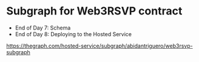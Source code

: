 # Subgraph for Web3RSVP contract

- End of Day 7: Schema
- End of Day 8: Deploying to the Hosted Service

<https://thegraph.com/hosted-service/subgraph/abidantriguero/web3rsvp-subgraph>
